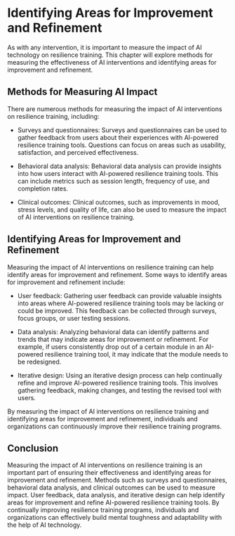 Identifying Areas for Improvement and Refinement
=======================================================================================================

As with any intervention, it is important to measure the impact of AI technology on resilience training. This chapter will explore methods for measuring the effectiveness of AI interventions and identifying areas for improvement and refinement.

Methods for Measuring AI Impact
-------------------------------

There are numerous methods for measuring the impact of AI interventions on resilience training, including:

* Surveys and questionnaires: Surveys and questionnaires can be used to gather feedback from users about their experiences with AI-powered resilience training tools. Questions can focus on areas such as usability, satisfaction, and perceived effectiveness.

* Behavioral data analysis: Behavioral data analysis can provide insights into how users interact with AI-powered resilience training tools. This can include metrics such as session length, frequency of use, and completion rates.

* Clinical outcomes: Clinical outcomes, such as improvements in mood, stress levels, and quality of life, can also be used to measure the impact of AI interventions on resilience training.

Identifying Areas for Improvement and Refinement
------------------------------------------------

Measuring the impact of AI interventions on resilience training can help identify areas for improvement and refinement. Some ways to identify areas for improvement and refinement include:

* User feedback: Gathering user feedback can provide valuable insights into areas where AI-powered resilience training tools may be lacking or could be improved. This feedback can be collected through surveys, focus groups, or user testing sessions.

* Data analysis: Analyzing behavioral data can identify patterns and trends that may indicate areas for improvement or refinement. For example, if users consistently drop out of a certain module in an AI-powered resilience training tool, it may indicate that the module needs to be redesigned.

* Iterative design: Using an iterative design process can help continually refine and improve AI-powered resilience training tools. This involves gathering feedback, making changes, and testing the revised tool with users.

By measuring the impact of AI interventions on resilience training and identifying areas for improvement and refinement, individuals and organizations can continuously improve their resilience training programs.

Conclusion
----------

Measuring the impact of AI interventions on resilience training is an important part of ensuring their effectiveness and identifying areas for improvement and refinement. Methods such as surveys and questionnaires, behavioral data analysis, and clinical outcomes can be used to measure impact. User feedback, data analysis, and iterative design can help identify areas for improvement and refine AI-powered resilience training tools. By continually improving resilience training programs, individuals and organizations can effectively build mental toughness and adaptability with the help of AI technology.
